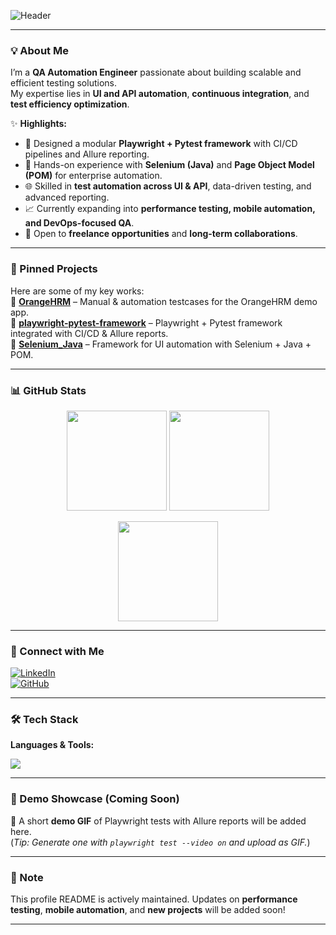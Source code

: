 <!-- Banner -->
![Header](https://capsule-render.vercel.app/api?type=rect&color=gradient&height=120&section=header&text=Hi%20👋,%20I'm%20Vu%20Duc%20Quy%20-%20Luis%20Vu&fontSize=28&fontColor=ffffff)

---

### 💡 About Me  

I’m a **QA Automation Engineer** passionate about building scalable and efficient testing solutions.  
My expertise lies in **UI and API automation**, **continuous integration**, and **test efficiency optimization**.  

✨ **Highlights:**  
- 🚀 Designed a modular **Playwright + Pytest framework** with CI/CD pipelines and Allure reporting.  
- 🔧 Hands-on experience with **Selenium (Java)** and **Page Object Model (POM)** for enterprise automation.  
- 🌐 Skilled in **test automation across UI & API**, data-driven testing, and advanced reporting.  
- 📈 Currently expanding into **performance testing, mobile automation, and DevOps-focused QA**.  
- 🤝 Open to **freelance opportunities** and **long-term collaborations**.  

---

### 📌 Pinned Projects  

Here are some of my key works:  
🔹 [**OrangeHRM**](https://github.com/LuisVu1999/OrangeHRM) – Manual & automation testcases for the OrangeHRM demo app.  
🔹 [**playwright-pytest-framework**](https://github.com/LuisVu1999/playwright-pytest-framework) – Playwright + Pytest framework integrated with CI/CD & Allure reports.  
🔹 [**Selenium_Java**](https://github.com/LuisVu1999/Selenium_Java) – Framework for UI automation with Selenium + Java + POM.  

---

### 📊 GitHub Stats  

<p align="center">
  <img src="https://github-readme-stats.vercel.app/api?username=LuisVu1999&show_icons=true&theme=tokyonight" height="160"/>
  <img src="https://github-readme-streak-stats.herokuapp.com/?user=LuisVu1999&theme=tokyonight" height="160"/>
</p>

<p align="center">
  <img src="https://github-readme-stats.vercel.app/api/top-langs/?username=LuisVu1999&layout=compact&theme=tokyonight" height="160"/>
</p>

---

### 🔗 Connect with Me  

[![LinkedIn](https://img.shields.io/badge/LinkedIn-Profile-blue?logo=linkedin)](https://www.linkedin.com/in/vu-luis-b434b21b2/)  
[![GitHub](https://img.shields.io/badge/GitHub-LuisVu1999-black?logo=github)](https://github.com/LuisVu1999)  

---

### 🛠️ Tech Stack  

**Languages & Tools:**  
<p>
<img src="https://skillicons.dev/icons?i=python,java,pytest,selenium,playwright,git,github,githubactions,docker,linux,js,ts,html,css,mysql,postman,aws" />
</p>

---

### 🚀 Demo Showcase (Coming Soon)  

🎥 A short **demo GIF** of Playwright tests with Allure reports will be added here.  
(*Tip: Generate one with `playwright test --video on` and upload as GIF.*)  

---

### 📌 Note  

This profile README is actively maintained. Updates on **performance testing**, **mobile automation**, and **new projects** will be added soon!  

---
